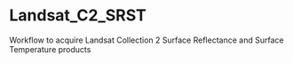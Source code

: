 # Landsat_C2_SRST
Workflow to acquire Landsat Collection 2 Surface Reflectance and Surface Temperature products
